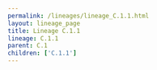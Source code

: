 ```yaml
---
permalink: /lineages/lineage_C.1.1.html
layout: lineage_page
title: Lineage C.1.1
lineage: C.1.1
parent: C.1
children: ['C.1.1']
---
```

